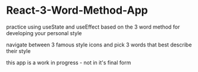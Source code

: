 # React-3-Word-Method-App
practice using useState and useEffect
based on the 3 word method for developing your personal style

navigate between 3 famous style icons and pick 3 words that best describe their style 

this app is a work in progress - not in it's final form
